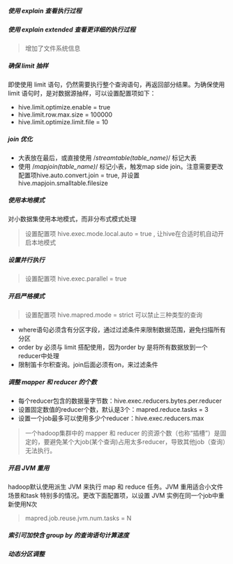 ##### 使用 explain 查看执行过程

##### 使用 explain extended 查看更详细的执行过程
> 增加了文件系统信息

##### 确保 limit 抽样
即使使用 limit 语句，仍然需要执行整个查询语句，再返回部分结果。为确保使用 limit 语句时，是对数据源抽样，可以设置配置项如下：
- hive.limit.optimize.enable = true
- hive.limit.row.max.size = 100000
- hive.limit.optimize.limit.file = 10

##### join 优化
- 大表放在最后，或直接使用 /*streamtable(table_name)*/ 标记大表
- 使用 /*mapjoin(table_name)*/ 标记小表，触发map side join。注意需要更改配置项hive.auto.convert.join = true, 并设置 hive.mapjoin.smalltable.filesize

##### 使用本地模式
对小数据集使用本地模式，而非分布式模式处理
> 设置配置项 hive.exec.mode.local.auto = true , 让hive在合适时机自动开启本地模式  

##### 设置并行执行
> 设置配置项 hive.exec.parallel = true

##### 开启严格模式
> 设置配置项 hive.mapred.mode = strict 可以禁止三种类型的查询
- where语句必须含有分区字段，通过过滤条件来限制数据范围，避免扫描所有分区
- order by 必须与 limit 搭配使用，因为order by 是将所有数据放到一个reducer中处理
- 限制笛卡尔积查询。join后面必须有on，来过滤条件

##### 调整 mapper 和 reducer 的个数
- 每个reducer包含的数据量字节数：hive.exec.reducers.bytes.per.reducer
- 设置固定数值的reducer个数，默认是3个：mapred.reduce.tasks = 3
- 设置一个job最多可以使用多少个reducer：hive.exec.reducers.max
> 一个hadoop集群中的 mapper 和 reducer 的资源个数（也称“插槽”）是固定的，要避免某个大job(某个查询)占用太多reducer，导致其他job（查询）无法执行。

##### 开启 JVM 重用
hadoop默认使用派生 JVM 来执行 map 和 reduce 任务。JVM 重用适合小文件场景和task 特别多的情况。更改下面配置项，以设置 JVM 实例在同一个job中重新使用N次
> mapred.job.reuse.jvm.num.tasks = N

##### 索引可加快含 group by 的查询语句计算速度

##### 动态分区调整